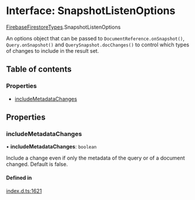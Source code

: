 # Interface: SnapshotListenOptions

[FirebaseFirestoreTypes](/reference/firestore/modules/FirebaseFirestoreTypes.md).SnapshotListenOptions

An options object that can be passed to `DocumentReference.onSnapshot()`, `Query.onSnapshot()` and `QuerySnapshot.docChanges()`
to control which types of changes to include in the result set.

## Table of contents

### Properties

- [includeMetadataChanges](/reference/firestore/interfaces/FirebaseFirestoreTypes.SnapshotListenOptions.md#includemetadatachanges)

## Properties

### includeMetadataChanges

• **includeMetadataChanges**: `boolean`

Include a change even if only the metadata of the query or of a document changed. Default is false.

#### Defined in

[index.d.ts:1621](https://github.com/invertase/react-native-firebase/blob/9f3f84763/packages/firestore/lib/index.d.ts#L1621)

